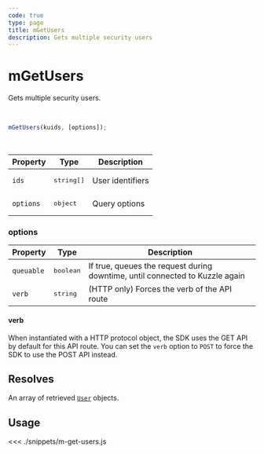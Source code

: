 ```yaml
---
code: true
type: page
title: mGetUsers
description: Gets multiple security users
---
```


# mGetUsers

Gets multiple security users.

<br />

```js
mGetUsers(kuids, [options]);
```

<br />

| Property | Type | Description |
|--- |--- |--- |
| `ids` | <pre>string[]</pre> | User identifiers |
| `options` | <pre>object</pre> | Query options |

### options

| Property | Type | Description |
| --- | --- | --- |
| `queuable` | <pre>boolean</pre> | If true, queues the request during downtime, until connected to Kuzzle again |
| `verb`     | <pre>string</pre> | (HTTP only) Forces the verb of the API route |

#### verb

When instantiated with a HTTP protocol object, the SDK uses the GET API by default for this API route.
You can set the `verb` option to `POST` to force the SDK to use the POST API instead.

## Resolves

An array of retrieved [`User`](/sdk/js/7/core-classes/user/introduction) objects.

## Usage

<<< ./snippets/m-get-users.js
